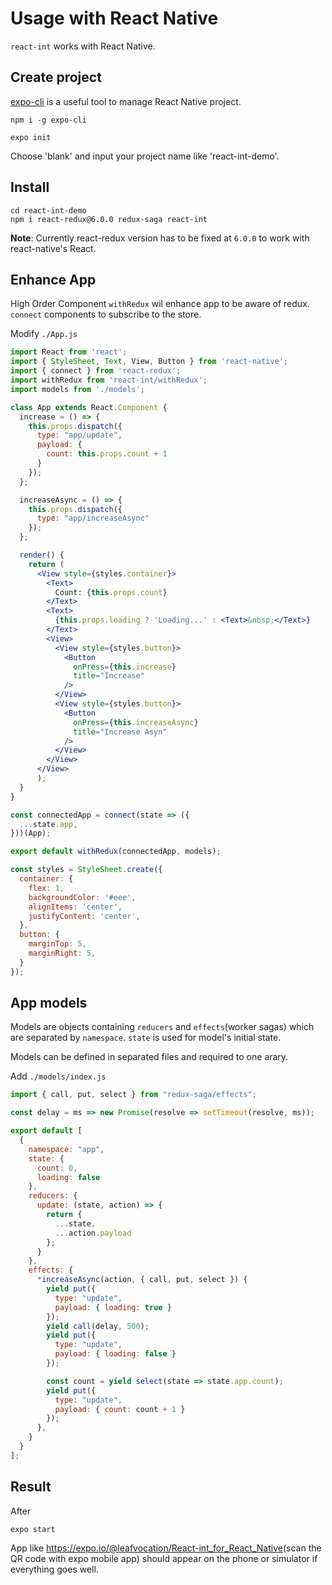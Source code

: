 # Usage with React Native

`react-int` works with React Native.

## Create project

[expo-cli][0] is a useful tool to manage React Native project.

    npm i -g expo-cli

    expo init

Choose 'blank' and input your project name like 'react-int-demo'.

## Install

    cd react-int-demo
    npm i react-redux@6.0.0 redux-saga react-int

**Note**: Currently react-redux version has to be fixed at `6.0.0` to work with react-native's React.

## Enhance App

High Order Component `withRedux` wil enhance app to be aware of redux. `connect` components to subscribe to the store.

Modify `./App.js`

```jsx
import React from 'react';
import { StyleSheet, Text, View, Button } from 'react-native';
import { connect } from 'react-redux';
import withRedux from 'react-int/withRedux';
import models from './models';

class App extends React.Component {
  increase = () => {
    this.props.dispatch({
      type: "app/update",
      payload: {
        count: this.props.count + 1
      }
    });
  };

  increaseAsync = () => {
    this.props.dispatch({
      type: "app/increaseAsync"
    });
  };

  render() {
    return (
      <View style={styles.container}>
        <Text>
          Count: {this.props.count}
        </Text>
        <Text>
          {this.props.loading ? 'Loading...' : <Text>&nbsp;</Text>}
        </Text>
        <View>
          <View style={styles.button}>
            <Button
              onPress={this.increase}
              title="Increase"
            />
          </View>
          <View style={styles.button}>
            <Button
              onPress={this.increaseAsync}
              title="Increase Asyn"
            />
          </View>
        </View>
      </View>
      );
  }
}

const connectedApp = connect(state => ({
  ...state.app,
}))(App);

export default withRedux(connectedApp, models);

const styles = StyleSheet.create({
  container: {
    flex: 1,
    backgroundColor: '#eee',
    alignItems: 'center',
    justifyContent: 'center',
  },
  button: {
    marginTop: 5,
    marginRight: 5,
  }
});
```

## App models

Models are objects containing `reducers` and `effects`(worker sagas) which are separated by `namespace`. `state` is used for model's initial state.

Models can be defined in separated files and required to one arary.

Add `./models/index.js`

```javascript
import { call, put, select } from "redux-saga/effects";

const delay = ms => new Promise(resolve => setTimeout(resolve, ms));

export default [
  {
    namespace: "app",
    state: {
      count: 0,
      loading: false
    },
    reducers: {
      update: (state, action) => {
        return {
          ...state,
          ...action.payload
        };
      }
    },
    effects: {
      *increaseAsync(action, { call, put, select }) {
        yield put({
          type: "update",
          payload: { loading: true }
        });
        yield call(delay, 500);
        yield put({
          type: "update",
          payload: { loading: false }
        });

        const count = yield select(state => state.app.count);
        yield put({
          type: "update",
          payload: { count: count + 1 }
        });
      },
    }
  }
];
```

## Result

After

    expo start

App like <https://expo.io/@leafvocation/React-int_for_React_Native>(scan the QR code with expo mobile app) should appear on the phone or simulator if everything goes well.

[0]: https://expo.io/@leafvocation/React-int_for_React_Native
